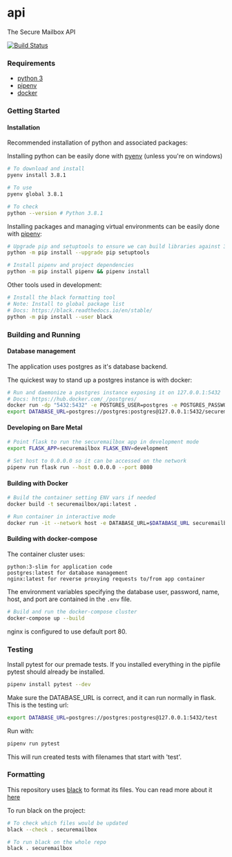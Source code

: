 # api

The Secure Mailbox API

[![Build Status](https://www.travis-ci.org/securemailbox/api.svg?branch=develop)](https://www.travis-ci.org/securemailbox/api)

### Requirements

- [python 3](https://www.python.org/downloads/)
- [pipenv](https://pipenv.readthedocs.io/en/latest/install/#installing-pipenv)
- [docker](https://docs.docker.com/)

### Getting Started

#### Installation

Recommended installation of python and associated packages:

Installing python can be easily done with [pyenv](https://github.com/pyenv/pyenv#installation) (unless you're on windows)

```bash
# To download and install
pyenv install 3.8.1

# To use
pyenv global 3.8.1

# To check
python --version # Python 3.8.1
```

Installing packages and managing virtual environments can be easily done with [pipenv](https://pipenv.readthedocs.io/en/latest/install/#installing-pipenv):

```bash
# Upgrade pip and setuptools to ensure we can build libraries against 3.8
python -m pip install --upgrade pip setuptools

# Install pipenv and project dependencies
python -m pip install pipenv && pipenv install
```

Other tools used in development:

```bash
# Install the black formatting tool
# Note: Install to global package list
# Docs: https://black.readthedocs.io/en/stable/
python -m pip install --user black
```

### Building and Running

#### Database management

The application uses postgres as it's database backend.

The quickest way to stand up a postgres instance is with docker:

```bash
# Run and daemonize a postgres instance exposing it on 127.0.0.1:5432
# Docs: https://hub.docker.com/_/postgres/
docker run -dp "5432:5432" -e POSTGRES_USER=postgres -e POSTGRES_PASSWORD=postgres -e POSTGRES_DB=securemailbox postgres:latest
export DATABASE_URL=postgres://postgres:postgres@127.0.0.1:5432/securemailbox
```

#### Developing on Bare Metal

```bash
# Point flask to run the securemailbox app in development mode
export FLASK_APP=securemailbox FLASK_ENV=development

# Set host to 0.0.0.0 so it can be accessed on the network
pipenv run flask run --host 0.0.0.0 --port 8080
```

#### Building with Docker

```bash
# Build the container setting ENV vars if needed
docker build -t securemailbox/api:latest .

# Run container in interactive mode
docker run -it --network host -e DATABASE_URL=$DATABASE_URL securemailbox/api
```

#### Building with docker-compose

The container cluster uses:

    python:3-slim for application code
    postgres:latest for database management
    nginx:latest for reverse proxying requests to/from app container

The environment variables specifying the database user, password, name, host, and port are contained in the ```.env``` file.

```bash
# Build and run the docker-compose cluster
docker-compose up --build
```

nginx is configured to use default port 80.

### Testing

Install pytest for our premade tests.
If you installed everything in the pipfile pytest should already be installed.

```bash
pipenv install pytest --dev
```
Make sure the DATABASE_URL is correct, and it can run normally in flask.
This is the testing url:

```bash
export DATABASE_URL=postgres://postgres:postgres@127.0.0.1:5432/test
```
Run with:

```bash
pipenv run pytest
```
This will run created tests with filenames that start with 'test'.

### Formatting

This repository uses [black](https://github.com/psf/black) to format its files. You can read more about it [here](https://black.readthedocs.io/en/stable/)

To run black on the project:

```bash
# To check which files would be updated
black --check . securemailbox

# To run black on the whole repo
black . securemailbox
```
